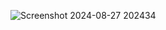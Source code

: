 ![Screenshot 2024-08-27 202434](https://github.com/user-attachments/assets/103ce96b-d64c-4dd7-a087-caac9c413d39)

